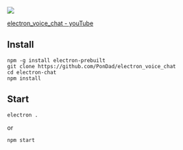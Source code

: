 [![](http://img.youtube.com/vi/Zx3c8Si7LRI/0.jpg)](http://www.youtube.com/watch?v=Zx3c8Si7LRI)

[electron_voice_chat - youTube](https://www.youtube.com/watch?v=Zx3c8Si7LRI)

## Install

```
npm -g install electron-prebuilt
git clone https://github.com/PonDad/electron_voice_chat
cd electron-chat
npm install
```


## Start

```
electron .
```
or
```
npm start
```
